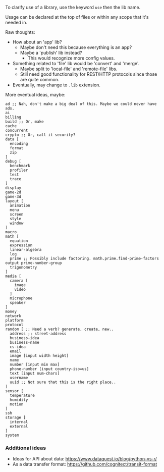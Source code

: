 To clarify use of a library, use the keyword `use` then the lib name.

Usage can be declared at the top of files or within any scope that it's needed in.



Raw thoughts:

- How about an 'app' lib?
  - Maybe don't need this because everything is an app?
  - Maybe a 'publish' lib instead?
    - This would recognize more config values.
- Something related to 'file' lib would be 'convert' and 'merge'.
  - Maybe split to 'local-file' and 'remote-file' libs.
  - Still need good functionality for REST/HTTP protocols since those are quite common.
- Eventually, may change to `.lib` extension.


More eventual ideas, maybe:

    ad ;; Nah, don't make a big deal of this. Maybe we could never have ads.
    ai
    billing
    build ;; Or, make
    cache
    concurrent
    crypto ;; Or, call it security?
    data [
      encoding
      format
      zip
    ]
    debug [
      benchmark
      profiler
      test
      trace
    ]
    display
    game-2d
    game-3d
    layout [
      animation
      menu
      screen
      style
      window
    ]
    macro
    math [
      equation
      expression
      linear-algebra
      log
      prime ;; Possibly include factoring. math.prime.find-prime-factors output prime-number-group
      trigonometry
    ]
    media [
      camera [
        image
        video
      ]
      microphone
      speaker
    ]
    money
    network
    platform
    protocol
    random [ ;; Need a verb? generate, create, new..
      address ;; street-address
      business-idea
      business-name
      cs-idea
      email
      image [input width height]
      name
      number [input min max]
      phone-number [input country-iso=us]
      text [input num-chars]
      username
      uuid ;; Not sure that this is the right place..
    ]
    sensor [
      temperature
      humidity
      motion
    ]
    ssh
    storage [
      internal
      external
    ]
    system



### Additional ideas ###
- Ideas for API about data: https://www.dataquest.io/blog/python-vs-r/
- As a data transfer format: https://github.com/cognitect/transit-format
